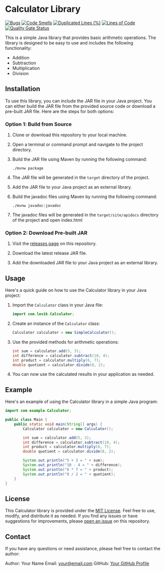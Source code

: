 # Calculator Library

[![Bugs](http://localhost:9000/api/project_badges/measure?project=com.levik.demolibrary%3Ademolibrary&metric=bugs&token=sqb_eb855980d655c16e95be054b0abbc49ea26ef508)](http://localhost:9000/dashboard?id=com.levik.demolibrary%3Ademolibrary)
[![Code Smells](http://localhost:9000/api/project_badges/measure?project=com.levik.demolibrary%3Ademolibrary&metric=code_smells&token=sqb_eb855980d655c16e95be054b0abbc49ea26ef508)](http://localhost:9000/dashboard?id=com.levik.demolibrary%3Ademolibrary)
[![Duplicated Lines (%)](http://localhost:9000/api/project_badges/measure?project=com.levik.demolibrary%3Ademolibrary&metric=duplicated_lines_density&token=sqb_eb855980d655c16e95be054b0abbc49ea26ef508)](http://localhost:9000/dashboard?id=com.levik.demolibrary%3Ademolibrary)
[![Lines of Code](http://localhost:9000/api/project_badges/measure?project=com.levik.demolibrary%3Ademolibrary&metric=ncloc&token=sqb_eb855980d655c16e95be054b0abbc49ea26ef508)](http://localhost:9000/dashboard?id=com.levik.demolibrary%3Ademolibrary)
[![Quality Gate Status](http://localhost:9000/api/project_badges/measure?project=com.levik.demolibrary%3Ademolibrary&metric=alert_status&token=sqb_eb855980d655c16e95be054b0abbc49ea26ef508)](http://localhost:9000/dashboard?id=com.levik.demolibrary%3Ademolibrary)

This is a simple Java library that provides basic arithmetic operations. The library is designed to be easy to use and includes the following functionality:

- Addition
- Subtraction
- Multiplication
- Division

## Installation

To use this library, you can include the JAR file in your Java project. You can either build the JAR file from the provided source code or download a pre-built JAR file. Here are the steps for both options:

### Option 1: Build from Source

1. Clone or download this repository to your local machine.

2. Open a terminal or command prompt and navigate to the project directory.

3. Build the JAR file using Maven by running the following command:

   ```
   ./mvnw package
   ```

4. The JAR file will be generated in the `target` directory of the project.

5. Add the JAR file to your Java project as an external library.
6. Build the javadoc files using Maven by running the following command:

   ```
   ./mvnw javadoc:javadoc
   ```
7. The javadoc files will be generated in the `target/site/apidocs` directory of the project and open index.html

### Option 2: Download Pre-built JAR

1. Visit the [releases page](link-to-releases) on this repository.

2. Download the latest release JAR file.

3. Add the downloaded JAR file to your Java project as an external library.

## Usage

Here's a quick guide on how to use the Calculator library in your Java project:

1. Import the `Calculator` class in your Java file:

   ```java
   import com.levik.Calculator;
   ```

2. Create an instance of the `Calculator` class:

   ```java
   Calculator calculator = new SimpleCalculator();
   ```

3. Use the provided methods for arithmetic operations:

   ```java
   int sum = calculator.add(5, 3);
   int difference = calculator.subtract(10, 4);
   int product = calculator.multiply(6, 7);
   double quotient = calculator.divide(8, 2);
   ```

4. You can now use the calculated results in your application as needed.

## Example

Here's an example of using the Calculator library in a simple Java program:

```java
import com.example.Calculator;

public class Main {
    public static void main(String[] args) {
        Calculator calculator = new Calculator();

        int sum = calculator.add(5, 3);
        int difference = calculator.subtract(10, 4);
        int product = calculator.multiply(6, 7);
        double quotient = calculator.divide(8, 2);

        System.out.println("5 + 3 = " + sum);
        System.out.println("10 - 4 = " + difference);
        System.out.println("6 * 7 = " + product);
        System.out.println("8 / 2 = " + quotient);
    }
}
```

## License

This Calculator library is provided under the [MIT License](LICENSE). Feel free to use, modify, and distribute it as needed. If you find any issues or have suggestions for improvements, please [open an issue](link-to-issues) on this repository.

## Contact

If you have any questions or need assistance, please feel free to contact the author:

Author: Your Name
Email: your@email.com
GitHub: [Your GitHub Profile](link-to-your-github)
